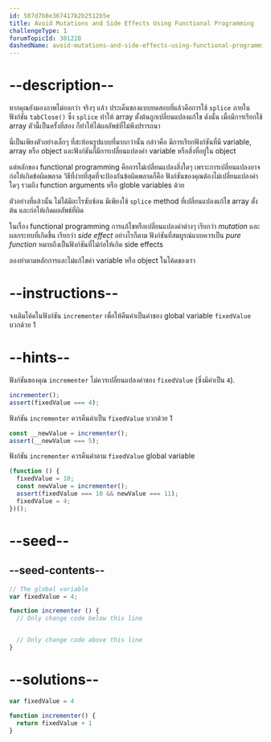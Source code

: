 ```yaml
---
id: 587d7b8e367417b2b2512b5e
title: Avoid Mutations and Side Effects Using Functional Programming
challengeType: 1
forumTopicId: 301228
dashedName: avoid-mutations-and-side-effects-using-functional-programming
---
```


# --description--

หากคุณยังมองภาพไม่ออกว่า จริงๆ แล้ว ประเด็นของแบบทดสอบที่แล้วคือการใช้ `splice` ภายในฟังก์ชัน `tabClose()` ซึ่ง `splice` ทำให้ array ตั้งต้นถูกเปลี่ยนแปลงแก้ไข ดังนั้น เมื่อมีการเรียกใช้ array ตัวนี้เป็นครั้งที่สอง ก็ทำให้ได้ผลลัพธ์ที่ไม่พึงปรารถนา 

นี่เป็นเพียงตัวอย่างเล็กๆ ที่สะท้อนรูปแบบที่มากกว่านั้น กล่าวคือ มีการเรียกฟังก์ชันที่มี variable, array หรือ object และฟังก์ชันก็มีการเปลี่ยนแปลงค่า variable หรือสิ่งที่อยู่ใน object

แต่หลักของ functional programming คือการไม่เปลี่ยนแปลงสิ่งใดๆ เพราะการเปลี่ยนแปลงอาจก่อให้เกิดข้อผิดพลาด วิธีที่ง่ายที่สุดที่จะป้องกันข้อผิดพลาดก็คือ ฟังก์ชันของคุณต้องไม่เปลี่ยนแปลงค่าใดๆ รวมถึง function arguments หรือ globle variables ด้วย

ตัวอย่างที่แล้วนั้น ไม่ได้มีอะไรซับซ้อน มีเพียงใช้ `splice` method ที่เปลี่ยนแปลงแก้ไข array ตั้งต้น และก่อให้เกิดผลลัพธ์ที่ผิด

ในเรื่อง functional programming การแก้ไขหรือเปลี่ยนแปลงค่าต่างๆ เรียกว่า <dfn>mutation</dfn> และผลกระทบที่เกิดขึ้น เรียกว่า <dfn>side effect</dfn> อย่างไรก็ตาม ฟังก์ชันที่สมบูรณ์แบบควรเป็น <dfn>pure function</dfn> หมายถึงเป็นฟังก์ชันที่ไม่ก่อให้เกิด side effects 

ลองทำตามหลักการและไม่แก้ไขค่า variable หรือ object ในโค้ดของเรา

# --instructions--

จงเติมโค้ดในฟังก์ชัน `incrementer` เพื่อให้คืนค่าเป็นค่าของ global variable `fixedValue` บวกด้วย 1

# --hints--

ฟังก์ชันของคุณ `incrementer` ไม่ควรเปลี่ยนแปลงค่าของ `fixedValue` (ซึ่งมีค่าเป็น `4`).

```js
incrementer();
assert(fixedValue === 4);
```

ฟังก์ชัน `incrementer` ควรคืนค่าเป็น `fixedValue` บวกด้วย 1

```js
const __newValue = incrementer();
assert(__newValue === 5);
```

ฟังก์ชัน `incrementer` ควรคืนค่าตาม `fixedValue` global variable

```js
(function () {
  fixedValue = 10;
  const newValue = incrementer();
  assert(fixedValue === 10 && newValue === 11);
  fixedValue = 4;
})();
```

# --seed--

## --seed-contents--

```js
// The global variable
var fixedValue = 4;

function incrementer () {
  // Only change code below this line


  // Only change code above this line
}
```

# --solutions--

```js
var fixedValue = 4

function incrementer() {
  return fixedValue + 1
}
```
